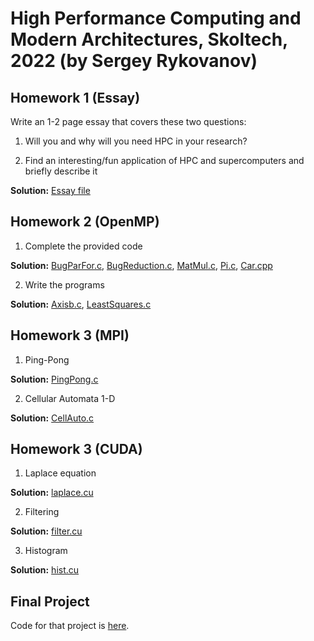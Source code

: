 # High Performance Computing and Modern Architectures, Skoltech, 2022 (by Sergey Rykovanov)

## Homework 1 (Essay)
Write an 1-2 page essay that covers these two questions:

1) Will you and why will you need HPC in your research?

2) Find an interesting/fun application of HPC and supercomputers and briefly describe it

**Solution:** [Essay file](https://github.com/nikuznetsov/HPC_course_2022/blob/main/HPC_Essay_KuznetsovNV.pdf)

## Homework 2 (OpenMP)
1) Complete the provided code

**Solution:** [BugParFor.c](https://github.com/nikuznetsov/HPC_course_2022/blob/main/HW2/BugParFor.c), 
              [BugReduction.c](https://github.com/nikuznetsov/HPC_course_2022/blob/main/HW2/BugReduction.c), 
              [MatMul.c](https://github.com/nikuznetsov/HPC_course_2022/blob/main/HW2/MatMul.c),
              [Pi.c](https://github.com/nikuznetsov/HPC_course_2022/blob/main/HW2/Pi.c),
              [Car.cpp](https://github.com/nikuznetsov/HPC_course_2022/blob/main/HW2/Car.cpp)
              
2) Write the programs

**Solution:** [Axisb.c](https://github.com/nikuznetsov/HPC_course_2022/blob/main/HW2/Axisb.c), 
              [LeastSquares.c](https://github.com/nikuznetsov/HPC_course_2022/blob/main/HW2/LeastSquares.c)

## Homework 3 (MPI)

1) Ping-Pong

**Solution:** [PingPong.c](https://github.com/nikuznetsov/HPC_course_2022/blob/main/HW3/PingPong.c)

2) Cellular Automata 1-D

**Solution:** [CellAuto.c](https://github.com/nikuznetsov/HPC_course_2022/blob/main/HW3/CellAuto.c)

## Homework 3 (CUDA)

1) Laplace equation

**Solution:** [laplace.cu](https://github.com/nikuznetsov/HPC_course_2022/blob/main/HW4/laplace.cu)

2) Filtering

**Solution:** [filter.cu](https://github.com/nikuznetsov/HPC_course_2022/blob/main/HW4/filter.cu)
 
3) Histogram

**Solution:** [hist.cu](https://github.com/nikuznetsov/HPC_course_2022/blob/main/HW4/hist.cu)

## Final Project

Code for that project is [here](https://github.com/nikuznetsov/HPC_course_2022/tree/main/PROJECT).

